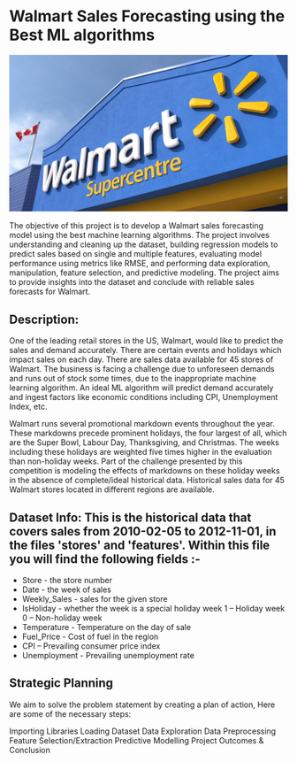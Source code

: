 # Walmart Sales Forecasting using the Best ML algorithms

![alt test](https://github.com/RawatMeghna/Walmart-Sales-Forecasting-using-Best-ML-algorithms/blob/main/Others/Wallmart1.jpg)

The objective of this project is to develop a Walmart sales forecasting model using the best machine learning algorithms. The project involves understanding and cleaning up the dataset, building regression models to predict sales based on single and multiple features, evaluating model performance using metrics like RMSE, and performing data exploration, manipulation, feature selection, and predictive modeling. The project aims to provide insights into the dataset and conclude with reliable sales forecasts for Walmart.

## Description:

One of the leading retail stores in the US, Walmart, would like to predict the sales and demand accurately. There are certain events and holidays which impact sales on each day. There are sales data available for 45 stores of Walmart. The business is facing a challenge due to unforeseen demands and runs out of stock some times, due to the inappropriate machine learning algorithm. An ideal ML algorithm will predict demand accurately and ingest factors like economic conditions including CPI, Unemployment Index, etc.

Walmart runs several promotional markdown events throughout the year. These markdowns precede prominent holidays, the four largest of all, which are the Super Bowl, Labour Day, Thanksgiving, and Christmas. The weeks including these holidays are weighted five times higher in the evaluation than non-holiday weeks. Part of the challenge presented by this competition is modeling the effects of markdowns on these holiday weeks in the absence of complete/ideal historical data. Historical sales data for 45 Walmart stores located in different regions are available.

Dataset Info:
This is the historical data that covers sales from 2010-02-05 to 2012-11-01, in the files 'stores' and 'features'. Within this file you will find the following fields :-
-
* Store - the store number
* Date - the week of sales
* Weekly_Sales -  sales for the given store
* IsHoliday - whether the week is a special holiday week 1 – Holiday week 0 – Non-holiday week
* Temperature - Temperature on the day of sale
* Fuel_Price - Cost of fuel in the region
* CPI – Prevailing consumer price index
* Unemployment - Prevailing unemployment rate

## Strategic Planning


We aim to solve the problem statement by creating a plan of action, Here are some of the necessary steps:

Importing Libraries
Loading Dataset
Data Exploration
Data Preprocessing
Feature Selection/Extraction
Predictive Modelling
Project Outcomes & Conclusion
